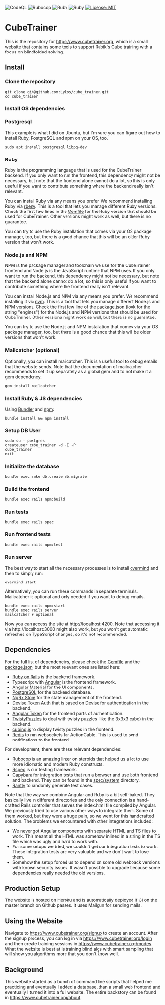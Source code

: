 ![CodeQL](https://github.com/Lykos/cube_trainer/workflows/CodeQL/badge.svg)
![Rubocop](https://github.com/Lykos/cube_trainer/workflows/Rubocop/badge.svg)
![Ruby](https://github.com/Lykos/cube_trainer/workflows/Ruby/badge.svg)
![Ruby](https://github.com/Lykos/cube_trainer/workflows/Typescript/badge.svg)
[![License: MIT](https://img.shields.io/badge/License-MIT-yellow.svg)](https://opensource.org/licenses/MIT)

# CubeTrainer

This is the repository for https://www.cubetrainer.org, which is a small website that contains some tools to support Rubik's Cube training with a focus on blindfolded solving.

## Install

### Clone the repository

```shell
git clone git@github.com:Lykos/cube_trainer.git
cd cube_trainer
```

### Install OS dependencies

### Postgresql

This example is what I did on Ubuntu, but I'm sure you can figure out how to install
Ruby, PostgreSQL and npm on your OS, too.

```shell
sudo apt install postgresql libpq-dev
```

### Ruby

Ruby is the programming language that is used for the CubeTrainer backend. If you only want to run the frontend, this dependency might not be necessary, but note that the frontend alone cannot do a lot, so this is only useful if you want to contribute something where the backend really isn't relevant.

You can install Ruby via any means you prefer. We recommend installing Ruby via [rbenv](https://github.com/rbenv/rbenv). This is a tool that lets you manage different Ruby versions. Check the first few lines in the [Gemfile](Gemfile) for the Ruby version that should be used for CubeTrainer. Other versions might work as well, but there is no guarantee.

You can try to use the Ruby installation that comes via your OS package manager, too, but there is a good chance that this will be an older Ruby version that won't work.

### Node.js and NPM

NPM is the package manager and toolchain we use for the CubeTrainer frontend and Node.js is the JavaScript runtime that NPM uses. If you only want to run the backend, this dependency might not be necessary, but note that the backend alone cannot do a lot, so this is only useful if you want to contribute something where the frontend really isn't relevant.

You can install Node.js and NPM via any means you prefer. We recommend installing it via [nvm](https://github.com/nvm-sh/nvm). This is a tool that lets you manage different Node.js and NPM versions. Check the first few line of the [package.json](package.json) (look for the string "engines") for the Node.js and NPM versions that should be used for CubeTrainer. Other versions might work as well, but there is no guarantee.

You can try to use the Node.js and NPM installation that comes via your OS package manager, too, but there is a good chance that this will be older versions that won't work.

### Mailcatcher (optional)

Optionally, you can install mailcatcher. This is a useful tool to debug emails that the website sends. Note that the documentation of mailcatcher recommends to set it up separately as a global gem and to not make it a gem dependency.

```shell
gem install mailcatcher
```

### Install Ruby & JS dependencies

Using [Bundler](https://github.com/bundler/bundler) and [npm](https://github.com/npm/cli):

```shell
bundle install && npm install
```

### Setup DB User

```shell
sudo su - postgres
createuser cube_trainer -d -E -P
cube_trainer
exit
```

### Initialize the database

```shell
bundle exec rake db:create db:migrate
```

### Build the frontend

```shell
bundle exec rails npm:build
```

### Run tests

```shell
bundle exec rails spec
```

### Run frontend tests

```shell
bundle exec rails npm:test
```

### Run server

The best way to start all the necessary processes is to install [overmind](https://github.com/DarthSim/overmind) and then to simply run:

```shell
overmind start
```

Alternatively, you can run these commands in separate terminals. Mailcatcher is optional and only needed if you want to debug emails.

```shell
bundle exec rails npm:start
bundle exec rails server
mailcatcher # optional
```

Now you can access the site at http://localhost:4200. Note that accessing it via http://localhost:3000 might also work, but you won't get automatic refreshes on TypeScript changes, so it's not recommended.

## Dependencies

For the full list of dependencies, please check the [Gemfile](Gemfile) and the [package.json](package.json), but the most relevant ones are listed here:

* [Ruby on Rails](https://rubyonrails.org/) is the backend framework.
* Typescript with [Angular](https://angular.io/) is the frontend framework.
* [Angular Material](https://material.angular.io/) for the UI components.
* [PostgreSQL](https://www.postgresql.org/) for the backend database.
* [NgRx Store](https://ngrx.io/guide/store) for the state management of the frontend.
* [Devise Token Auth](https://github.com/lynndylanhurley/devise_token_auth) that is based on [Devise](https://github.com/heartcombo/devise) for authentication in the backend.
* [Angular Token](https://github.com/neroniaky/angular-token) for the frontend parts of authentication.
* [TwistyPuzzles](https://github.com/Lykos/twisty_puzzles) to deal with twisty puzzles (like the 3x3x3 cube) in the backend.
* [cubing.js](https://github.com/cubing/cubing.js) to display twisty puzzles in the frontend.
* [Redis](https://redis.io/) to run websockets for ActionCable. This is used to send notifications to the frontend.

For development, there are these relevant dependencies:

* [Rubocop](https://github.com/rubocop/rubocop) is an amazing linter on steroids that helped us a lot to use more idiomatic and modern Ruby constructs.
* [Rspec](https://rspec.info/) is our testing framework.
* [Capybara](https://github.com/teamcapybara/capybara) for integration tests that run a browser and use both frontend and backend. They can be found in the [spec/system](spec/system) directory.
* [Rantly](https://github.com/rantly-rb/rantly) to randomly generate test cases.

Note that the way we combine Angular and Ruby is a bit self-baked. They basically live in different directories and the only connection is a hand-crafted Rails controller that serves the index.html file compiled by Angular. We previously tried to use various other ways to integrate them. Some of them worked, but they were a huge pain, so we went for this handcrafted solution. The problems we encountered with other integrations included:

* We never got Angular components with separate HTML and TS files to work. This meant all the HTML was somehow inlined in a string in the TS file which was ugly and hard to work with.
* For some setups we tried, we couldn't get our integration tests to work. These integration tests are very valuable and we don't want to lose them.
* Somehow the setup forced us to depend on some old webpack versions with known security issues. It wasn't possible to upgrade because some dependencies really needed the old versions.

## Production Setup

The website is hosted on Heroku and is automatically deployed if CI on the master branch on Github passes. It uses Mailgun for sending mails.

## Using the Website

Navigate to https://www.cubetrainer.org/signup to create an account. After the signup process, you can log in via https://www.cubetrainer.org/login and then create training sessions in https://www.cubetrainer.org/modes. What the website is best at is training blind algs with smart sampling that will show you algorithms more that you don't know well.

## Background

This website started as a bunch of command line scripts that helped me practicing and eventually I added a database, than a small web frontend and eventually I turned it into a full website. The entire backstory can be found in https://www.cubetrainer.org/about.
